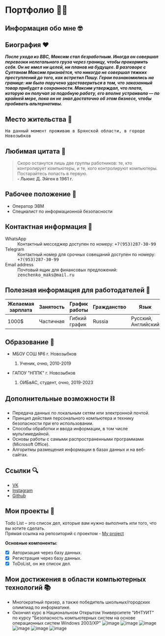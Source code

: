 # Портфолио 👨‍🎓

## Информация обо мне 🤓

## Биография ❤
___После ухода из ВВС, Максим стал безработным. Иногда он совершал перевозки нелегального груза через границу, чтобы прокормить себя. Он не имел ни целей, ни планов на будущее. В разговоре с Султаном Максим признаётся, что никогда не совершал тяжких преступлений до того, как встретил Пашу. Герои познакомились на границе: им было поручено удостовериться в том, что заказанный товар прибудет в сохранности. Максим утверждал, что плата, которую он получал за подобную работу, его вполне устраивала — по крайней мере, пока он не знал достаточно об этом бизнесе, чтобы пробивать альтернативы.___

## Место жительства 🏢
<kbd>На данный момент проживаю в Брянской области, в городе Новозыбков</kbd>

## Любимая цитата 🧔
>Скоро останутся лишь две группы работников: те, кто контролирует компьютеры, и те, кого контролируют компьютеры. Постарайтесь попасть в первую.  
  __- Льюис Д. Эйген в 1961 г.__
  
## Рабочее положение 👥
* Оператор ЭВМ
* Специалист по информационной безопасности

## Контактная информация 📱
<dl>
  <dt>WhatsApp</dt>
  <dd>Контактный месседжер доступен по номеру: <kbd>+7(953)287-30-99</kbd></dd>
  <dt>Telegram</dt>
  <dd>Контактный номер для срочных совещаний доступен по номеру: <kbd>+7(953)287-30-99</kbd></dd>
  <dt>Email address</dt>
  <dd>Почтовый ящик для финансовых предложений: <kbd>zenchenko_maks@mail.ru</kbd>
</dl>
 
 ## Полезная информация для работодателей 💾

|Желаемая зарплата|Занятость|График работы|Гражданство|Язык|
|-----------------|---------|-------------|-----------|----|
|  1000$    |Частичная|Гибкий график| Russia    |Русский, Английский|


## Образование 💼
<ul>
<li>МБОУ СОШ №6 г. Новозыбков</li>
<ol>
  <li>Ученик, очно, 2010-2019</li>
  </ul>
<ul>
<li>ГАПОУ "НППК" г. Новозыбков</li>
<ol>
  <li>ОИБвАС, студент, очно, 2019-2023</li>
  </ul>
 
## Дополнительные возможности ⛓
* Передача данных по локальным сетям или электронной почтой.  
* Принцип действия персонального компьютера и технику безопасности при его использовании.  
* Способы обработки и ввода информации, в том числе мультимедийной.  
* Основы работы с самыми распространенными программами (Microsoft Office).  
* Алгоритмы размещения информации в базах данных и на веб-сайтах.
  
## Ссылки 🔍
* [VK](https://vk.com/malolio "ВКонтакте")  
* [Instagram](https://www.instagram.com/vpopykhakh "Instagram page")  
* [Github](https://github.com/Malolio "Github home") 
  
## Мои проекты 📄
  Todo List – это список дел, которые вам нужно выполнить или того, что вы хотите сделать.  
  Прямая ссылка на репозиторий с проектом - [My project](https://github.com/Malolio/ToDoList)  

  __Основные компоненты:__
- [x] Авторизация через базу данных.
- [x] Регистрация через базу данных.
- [x] ToDoList, он же список дел.  
 
## Мои достижения в области компьютерных технологий 📚
  * Многократный призер, а также победитель школьных/городских олимпиад по информатике.
  * Окончил курс в Национальном Открытом Университете "ИНТУИТ" по курсу "Безопасность компьютерных систем на основе операционных систем Windows 2003/XP" 
![image](https://sun9-61.userapi.com/impg/_WvITwGUx5JCKgR8yMpQEVgJ6nTi9tIPl39ZwA/6TbL1hfu_CE.jpg?size=1525x2160&quality=96&sign=b9fd87812fb6c9c4d38fbd724dda7bcf&type=album)
![image](https://sun9-74.userapi.com/impg/qRzhscE6bNPsk3gMh_ayXea57ueru_wklaBcvA/YGTGcBXdI6M.jpg?size=1516x2160&quality=96&sign=fbd90964817b01789b131279c1be5831&type=album)
![image](https://sun9-8.userapi.com/impg/L2rp3mcR0B5mtVria4wQXrwqhVoLuoFNRGEDbw/FThIrtd-b8c.jpg?size=1522x2160&quality=96&sign=8334740781ba1d87b069ff144711d043&type=album)
![image](https://sun9-81.userapi.com/impg/kTfzgfjd7K4XGKZgqwt4hQlB4V7zwSlcEakgsg/As7CPBLd2HA.jpg?size=1568x2160&quality=96&sign=d5fe42104a0a833454b140933de83c2f&type=album)
![image](https://sun9-47.userapi.com/impg/3HNCRaBedwiF-vOPAX-Mw0zWRfobLaDgLhI2HA/qBPGa334ZHk.jpg?size=1526x2160&quality=96&sign=873a4949dc4d95eccfdd7f5771da24f9&type=album)
![image](https://sun9-71.userapi.com/impg/uhbmMMp9HZyb2Syu5iv-gLuigGvDh4GD8ejbWg/Lt8C36LMqlA.jpg?size=764x540&quality=96&sign=452a32455c4ba9aed21c2183dfd088b4&type=album)
